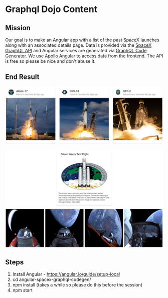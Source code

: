 # Graphql Dojo Content

## Mission

Our goal is to make an Angular app with a list of the past SpaceX launches along with an associated details page. Data is provided via the [SpaceX GraphQL API](https://medium.com/open-graphql/launching-spacex-graphql-api-b3d7029086e0) and Angular services are generated via [GraphQL Code Generator](https://graphql-code-generator.com/). We use [Apollo Angular](https://www.apollographql.com/docs/angular/) to access data from the frontend. The API is free so please be nice and don't abuse it.

## End Result

![List view](/angular-spacex-graphql-codegen/list-example.jpg)

![Details view](/angular-spacex-graphql-codegen/details-example.jpg)

## Steps
1. Install Angular - https://angular.io/guide/setup-local
2. cd angular-spacex-graphql-codegen/
3. npm install (takes a while so please do this before the session)
4. npm start
